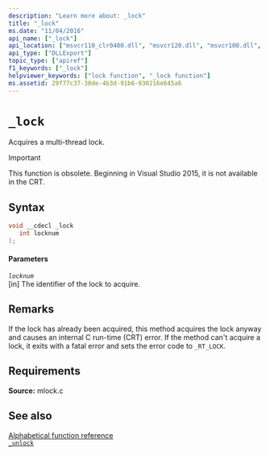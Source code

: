 ```yaml
---
description: "Learn more about: _lock"
title: "_lock"
ms.date: "11/04/2016"
api_name: ["_lock"]
api_location: ["msvcr110_clr0400.dll", "msvcr120.dll", "msvcr100.dll", "msvcr90.dll", "msvcr80.dll", "msvcr110.dll", "msvcrt.dll", "msvcr120_clr0400.dll"]
api_type: ["DLLExport"]
topic_type: ["apiref"]
f1_keywords: ["_lock"]
helpviewer_keywords: ["lock function", "_lock function"]
ms.assetid: 29f77c37-30de-4b3d-91b6-030216e645a6
---
```

# `_lock`

Acquires a multi-thread lock.

> [!IMPORTANT]
> This function is obsolete. Beginning in Visual Studio 2015, it is not available in the CRT.

## Syntax

```cpp
void __cdecl _lock
   int locknum
);
```

#### Parameters

*`locknum`*\
[in] The identifier of the lock to acquire.

## Remarks

If the lock has already been acquired, this method acquires the lock anyway and causes an internal C run-time (CRT) error. If the method can't acquire a lock, it exits with a fatal error and sets the error code to `_RT_LOCK`.

## Requirements

**Source:** mlock.c

## See also

[Alphabetical function reference](./reference/crt-alphabetical-function-reference.md)\
[`_unlock`](./unlock.md)
